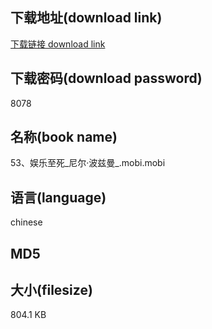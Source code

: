 ## 下载地址(download link)
[下载链接 download link](https://tutu365.netlify.app/?s=53%E3%80%81%E5%A8%B1%E4%B9%90%E8%87%B3%E6%AD%BB_%E5%B0%BC%E5%B0%94%C2%B7%E6%B3%A2%E5%85%B9%E6%9B%BC_.mobi)

## 下载密码(download password)
8078

## 名称(book name)
53、娱乐至死_尼尔·波兹曼_.mobi.mobi

## 语言(language)
chinese

## MD5


## 大小(filesize)
804.1 KB
